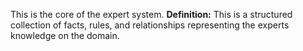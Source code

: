 This is the core of the expert system.
**Definition:** This is a structured collection of facts, rules, and relationships representing the experts knowledge on the domain.